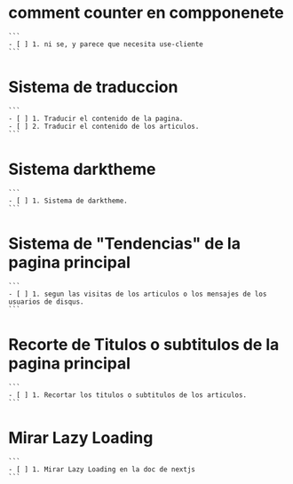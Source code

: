 # comment counter en compponenete
    ```
    - [ ] 1. ni se, y parece que necesita use-cliente
    ```
    
# Sistema de traduccion
    ```
    - [ ] 1. Traducir el contenido de la pagina.
    - [ ] 2. Traducir el contenido de los articulos.    
    ```

# Sistema darktheme
    ```
    - [ ] 1. Sistema de darktheme.
    ```

# Sistema de "Tendencias" de la pagina principal
    ```
    - [ ] 1. segun las visitas de los articulos o los mensajes de los usuarios de disqus.
    ```

# Recorte de Titulos o subtitulos de la pagina principal
    ```
    - [ ] 1. Recortar los titulos o subtitulos de los articulos.
    ```

# Mirar Lazy Loading
    ```
    - [ ] 1. Mirar Lazy Loading en la doc de nextjs
    ```
    